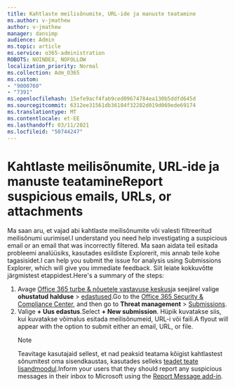 ```yaml
---
title: Kahtlaste meilisõnumite, URL-ide ja manuste teatamine
ms.author: v-jmathew
author: v-jmathew
manager: dansimp
audience: Admin
ms.topic: article
ms.service: o365-administration
ROBOTS: NOINDEX, NOFOLLOW
localization_priority: Normal
ms.collection: Adm_O365
ms.custom:
- "9000760"
- "7391"
ms.openlocfilehash: 15efe9acf4fab9ced09674784ea130b5ddfd645d
ms.sourcegitcommit: 6312ee31561db36104f32282d019d069ede69174
ms.translationtype: MT
ms.contentlocale: et-EE
ms.lasthandoff: 03/11/2021
ms.locfileid: "50744247"
---
```

# <a name="report-suspicious-emails-urls-or-attachments"></a><span data-ttu-id="ba96b-102">Kahtlaste meilisõnumite, URL-ide ja manuste teatamine</span><span class="sxs-lookup"><span data-stu-id="ba96b-102">Report suspicious emails, URLs, or attachments</span></span>

<span data-ttu-id="ba96b-103">Ma saan aru, et vajad abi kahtlaste meilisõnumite või valesti filtreeritud meilisõnumi uurimisel.</span><span class="sxs-lookup"><span data-stu-id="ba96b-103">I understand you need help investigating a suspicious email or an email that was incorrectly filtered.</span></span> <span data-ttu-id="ba96b-104">Ma saan aidata teil esitada probleemi analüüsiks, kasutades esildiste Explorerit, mis annab teile kohe tagasisidet.</span><span class="sxs-lookup"><span data-stu-id="ba96b-104">I can help you submit the issue for analysis using Submissions Explorer, which will give you immediate feedback.</span></span> <span data-ttu-id="ba96b-105">Siit leiate kokkuvõtte järgmistest etappidest.</span><span class="sxs-lookup"><span data-stu-id="ba96b-105">Here's a summary of the steps:</span></span>

1. <span data-ttu-id="ba96b-106">Avage [Office 365 turbe & nõuetele vastavuse keskus](https://go.microsoft.com/fwlink/p/?linkid=2077143)ja seejärel valige **ohustatud halduse**  >  [edastused](https://go.microsoft.com/fwlink/?linkid=2101521).</span><span class="sxs-lookup"><span data-stu-id="ba96b-106">Go to the [Office 365 Security & Compliance Center](https://go.microsoft.com/fwlink/p/?linkid=2077143), and then go to **Threat management** > [Submissions](https://go.microsoft.com/fwlink/?linkid=2101521).</span></span>
2. <span data-ttu-id="ba96b-107">Valige **+ Uus edastus**.</span><span class="sxs-lookup"><span data-stu-id="ba96b-107">Select **+ New submission**.</span></span> <span data-ttu-id="ba96b-108">Hüpik kuvatakse siis, kui kuvatakse võimalus esitada meilisõnumeid, URL-i või faili.</span><span class="sxs-lookup"><span data-stu-id="ba96b-108">A flyout will appear with the option to submit either an email, URL, or file.</span></span>
    > [!NOTE]
    > <span data-ttu-id="ba96b-109">Teavitage kasutajaid sellest, et nad peaksid teatama kõigist kahtlastest sõnumitest oma sisendkaustas, kasutades selleks [teadet teate lisandmoodul](https://go.microsoft.com/fwlink/?linkid=2092385).</span><span class="sxs-lookup"><span data-stu-id="ba96b-109">Inform your users that they should report any suspicious messages in their inbox to Microsoft using the [Report Message add-in](https://go.microsoft.com/fwlink/?linkid=2092385).</span></span>
